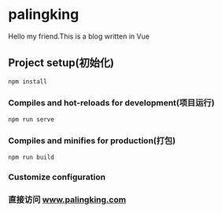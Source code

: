 # palingking

Hello my friend.This is a blog written in Vue

## Project setup(初始化)
```
npm install
```

### Compiles and hot-reloads for development(项目运行)
```
npm run serve
```

### Compiles and minifies for production(打包)
```
npm run build
```

### Customize configuration

### 直接访问 www.palingking.com